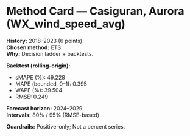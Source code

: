 # Method Card — Casiguran, Aurora (WX_wind_speed_avg)

**History:** 2018–2023 (6 points)  
**Chosen method:** ETS  
**Why:** Decision ladder + backtests.

**Backtest (rolling-origin):**
- sMAPE (%): 49.228
- MAPE (bounded, 0–1): 0.395
- WAPE (%): 39.504
- RMSE: 0.249

**Forecast horizon:** 2024–2029  
**Intervals:** 80% / 95% (RMSE-based)

**Guardrails:** Positive-only; Not a percent series.
